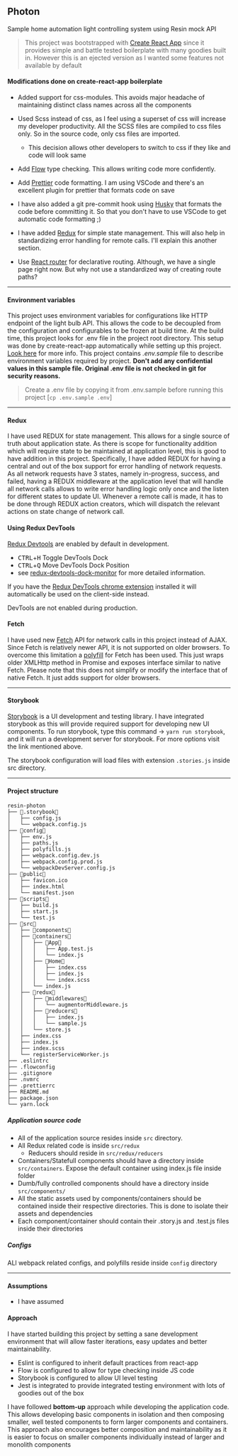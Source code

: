 ## Photon

Sample home automation light controlling system using Resin mock API

> This project was bootstrapped with [Create React App](https://github.com/facebookincubator/create-react-app)
> since it provides simple and battle tested boilerplate with many goodies built in. However this is an ejected version
> as I wanted some features not available by default

#### Modifications done on create-react-app boilerplate
* Added support for css-modules. This avoids major headache of maintaining distinct class names across all the components
* Used Scss instead of css, as I feel using a superset of css will increase my developer productivity. All the SCSS files are compiled to css files only. So in the source code, only css files are imported.
  * This decision allows other developers to switch to css if they like and code will look same

* Add [Flow](https://flow.org/) type checking. This allows writing code more confidently.
* Add [Prettier](https://github.com/prettier/prettier) code formatting. I am using VSCode and there's an excellent plugin for prettier that formats code on save
* I have also added a git pre-commit hook using [Husky](https://github.com/typicode/husky) that formats the code before committing it. So that you don't have to use VSCode to get automatic code formatting ;)
* I have added [Redux](https://redux.js.org/) for simple state management. This will also help in standardizing error handling for remote calls. I'll explain this another section.
* Use [React router](https://github.com/ReactTraining/react-router) for declarative routing. Although, we have a single page right now. But why not use a standardized way of creating route paths?

---

#### Environment variables
This project uses environment variables for configurations like HTTP endpoint of the light bulb API. This allows the code to be decoupled from the configuration and configurables to be frozen at build time.
At the build time, this project looks for .env file in the project root directory. This setup was done by create-react-app automatically while setting up this project. [Look here](https://github.com/facebook/create-react-app/blob/master/packages/react-scripts/template/README.md#adding-custom-environment-variables) for more info.
This project contains *.env.sample* file to describe environment variables required by project. **Don't add any confidential values in this sample file. Original .env file is not checked in git for security reasons.**
> Create a .env file by copying it from .env.sample before running this project  [`cp .env.sample .env`]

---

#### Redux
I have used REDUX for state management. This allows for a single source of truth about application state. As there is scope for functionality addition which will require state to be maintained at application level, this is good to have addition in this project.
Specifically, I have added REDUX for having a central and out of the box support for error handling of network requests. As all network requests have 3 states, namely in-progress, success, and failed, having a REDUX middleware at the application level that will handle all network calls allows to write error handling logic only once and the listen for different states to update UI.
Whenever a remote call is made, it has to be done through REDUX action creators, which will dispatch the relevant actions on state change of network call.

#### Using Redux DevTools

[Redux Devtools](https://github.com/gaearon/redux-devtools) are enabled by default in development.

- <kbd>CTRL</kbd>+<kbd>H</kbd> Toggle DevTools Dock
- <kbd>CTRL</kbd>+<kbd>Q</kbd> Move DevTools Dock Position
- see [redux-devtools-dock-monitor](https://github.com/gaearon/redux-devtools-dock-monitor) for more detailed information.

If you have the
[Redux DevTools chrome extension](https://chrome.google.com/webstore/detail/redux-devtools/lmhkpmbekcpmknklioeibfkpmmfibljd) installed it will automatically be used on the client-side instead.

DevTools are not enabled during production.

#### Fetch
I have used new [Fetch](https://developer.mozilla.org/en-US/docs/Web/API/Fetch_API) API for network calls in this project instead of AJAX. Since Fetch is relatively newer API, it is not supported on older browsers.
To overcome this limitation a [polyfill](https://www.npmjs.com/package/whatwg-fetch) for Fetch has been used. This just wraps older XMLHttp method in Promise and exposes interface similar to native Fetch.
Please note that this does not simplify or modify the interface that of native Fetch. It just adds support for older browsers.

---

#### Storybook
[Storybook](https://github.com/storybooks/storybook) is a UI development and testing library. I have integrated storybook as this will provide required support
for developing new UI components. To run storybook, type this command  -> `yarn run storybook`, and it will run a development server
for storybook. For more options visit the link mentioned above.

The storybook configuration will load files with extension `.stories.js` inside src directory.

---

#### Project structure
```
resin-photon
├── .storybook
│   ├── config.js
│   └── webpack.config.js
├── config
│   ├── env.js
│   ├── paths.js
│   ├── polyfills.js
│   ├── webpack.config.dev.js
│   ├── webpack.config.prod.js
│   └── webpackDevServer.config.js
├── public
│   ├── favicon.ico
│   ├── index.html
│   └── manifest.json
├── scripts
│   ├── build.js
│   ├── start.js
│   └── test.js
├── src
│   ├── components
│   ├── containers
│   │   ├── App
│   │   │   ├── App.test.js
│   │   │   └── index.js
│   │   ├── Home
│   │   │   ├── index.css
│   │   │   ├── index.js
│   │   │   └── index.scss
│   │   └── index.js
│   ├── redux
│   │   ├── middlewares
│   │   │   └── augmentorMiddleware.js
│   │   ├── reducers
│   │   │   ├── index.js
│   │   │   └── sample.js
│   │   └── store.js
│   ├── index.css
│   ├── index.js
│   ├── index.scss
│   └── registerServiceWorker.js
├── .eslintrc
├── .flowconfig
├── .gitignore
├── .nvmrc
├── .prettierrc
├── README.md
├── package.json
└── yarn.lock
```
##### Application source code
- All of the application source resides inside `src` directory.
- All Redux related code is inside `src/redux`
  - Reducers should reside in `src/redux/reducers`
- Containers/Statefull components should have a directory inside `src/containers`. Expose the default container using index.js file inside folder
- Dumb/fully controlled components should have a directory inside `src/components/`
- All the static assets used by components/containers should be contained inside their respective directories. This is done to isolate their assets and dependencies
- Each component/container should contain their .story.js and .test.js files inside their directories

##### Configs
ALl webpack related configs, and polyfills reside inside `config` directory

---

#### Assumptions
- I have assumed


#### Approach
I have started building this project by setting a sane development environment that will allow faster iterations, easy updates and better maintainability.
- Eslint is configured to inherit default practices from react-app
- Flow is configured to allow for type checking inside JS code
- Storybook is configured to allow UI level testing
- Jest is integrated to provide integrated testing environment with lots of goodies out of the box

I have followed **bottom-up** approach while developing the application code. This allows developing basic components in isolation
and then composing smaller, well tested components to form larger components and containers. This approach also encourages better composition and maintainability as it
is easier to focus on smaller components individually instead of larger and monolith components